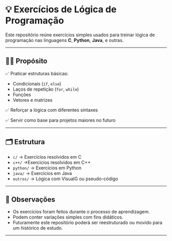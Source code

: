 # 💡 Exercícios de Lógica de Programação

Este repositório reúne exercícios simples usados para treinar lógica de programação nas linguagens **C**, **Python**, **Java**, e outras.

---

## 👨‍💻 Propósito

✅ Praticar estruturas básicas:
- Condicionais (`if`, `else`)
- Laços de repetição (`for`, `while`)
- Funções
- Vetores e matrizes

✅ Reforçar a lógica com diferentes sintaxes

✅ Servir como base para projetos maiores no futuro

---

## 🗂️ Estrutura

- `c/` → Exercícios resolvidos em C
- `c++/` →Exercicios resolvidos em C++
- `python/` → Exercícios em Python
- `java/` → Exercícios em Java
- `outros/` → Lógica com VisualG ou pseudo-código

---

## 📌 Observações

- Os exercícios foram feitos durante o processo de aprendizagem.
- Podem conter variações simples com fins didáticos.
- Futuramente este repositório poderá ser reestruturado ou movido para um histórico de estudo.

---
